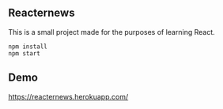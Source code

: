 ## Reacternews

This is a small project made for the purposes of learning React.

```
npm install
npm start
```

## Demo
https://reacternews.herokuapp.com/